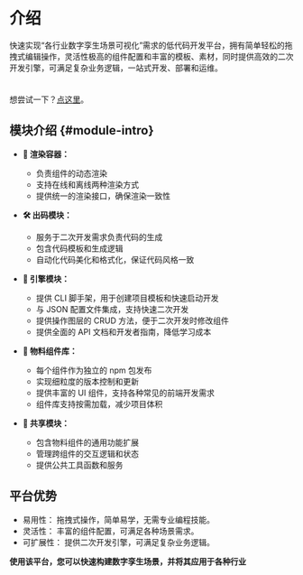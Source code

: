 # 介绍

快速实现“各行业数字孪生场景可视化”需求的低代码开发平台，拥有简单轻松的拖拽式编辑操作，灵活性极高的组件配置和丰富的模板、素材，同时提供高效的二次开发引擎，可满足复杂业务逻辑，一站式开发、部署和运维。
<div class="tip custom-block" style="padding-top: 8px">

想尝试一下？[点这里](https://bi.xtspace.cn)。

</div>

## 模块介绍 {#module-intro}

- **🚀 渲染容器：** 
  + 负责组件的动态渲染
  + 支持在线和离线两种渲染方式
  + 提供统一的渲染接口，确保渲染一致性
- **🛠️ 出码模块：** 
    + 服务于二次开发需求负责代码的生成
    + 包含代码模板和生成逻辑
    + 自动化代码美化和格式化，保证代码风格一致
- **📝 引擎模块：** 
  + 提供 CLI 脚手架，用于创建项目模板和快速启动开发
  + 与 JSON 配置文件集成，支持快速二次开发
  + 提供操作图层的 CRUD 方法，便于二次开发时修改组件
  + 提供全面的 API 文档和开发者指南，降低学习成本
- **🔮 物料组件库：** 
  + 每个组件作为独立的 npm 包发布
  + 实现细粒度的版本控制和更新
  + 提供丰富的 UI 组件，支持各种常见的前端开发需求
  + 组件库支持按需加载，减少项目体积 

- **🎉 共享模块：** 
    + 包含物料组件的通用功能扩展
    + 管理跨组件的交互逻辑和状态
    + 提供公共工具函数和服务


## 平台优势
- 易用性： 拖拽式操作，简单易学，无需专业编程技能。
- 灵活性： 丰富的组件配置，可满足各种场景需求。
- 可扩展性： 提供二次开发引擎，可满足复杂业务逻辑。

**使用该平台，您可以快速构建数字孪生场景，并将其应用于各种行业**
